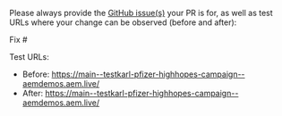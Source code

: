 Please always provide the [GitHub issue(s)](../issues) your PR is for, as well as test URLs where your change can be observed (before and after):

Fix #<gh-issue-id>

Test URLs:
- Before: https://main--testkarl-pfizer-highhopes-campaign--aemdemos.aem.live/
- After: https://main--testkarl-pfizer-highhopes-campaign--aemdemos.aem.live/
